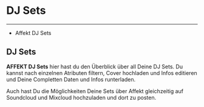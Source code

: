 # DJ Sets

---

- Affekt DJ Sets

## DJ Sets
**AFFEKT DJ Sets** hier hast du den Überblick über all Deine DJ Sets. Du kannst nach einzelnen Atributen filtern, Cover hochladen und Infos editieren und Deine Completten Daten und Infos runterladen.

Auch hast Du die Möglichkeiten Deine Sets über Affekt gleichzeitig auf Soundcloud und Mixcloud hochzuladen und dort zu posten.














